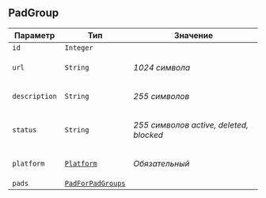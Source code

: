 
## PadGroup


<table>
    <thead>
        <tr><th>Параметр</th><th>Тип</th><th>Значение</th></tr>
    </thead>
    <tbody>
        <tr>
            <td><code>id</code></td>
            <td><code>Integer</code></td>
            <td></td>
        </tr><tr>
            <td><code>url</code></td>
            <td><code>String</code></td>
            <td><p><em>1024 символа</em> </p></td>
        </tr><tr>
            <td><code>description</code></td>
            <td><code>String</code></td>
            <td><p><em>255 символов</em> </p></td>
        </tr><tr>
            <td><code>status</code></td>
            <td><code>String</code></td>
            <td><p><em>255 символов</em> <em>active, deleted, blocked</em></p></td>
        </tr><tr>
            <td><code>platform</code></td>
            <td><a href="platform.md"><code>Platform</code></a></td>
            <td><p><em>Обязательный</em> </p></td>
        </tr><tr>
            <td><code>pads</code></td>
            <td><a href="padforpadgroup.md"><code>PadForPadGroups</code></a></td>
            <td></td>
        </tr>
    </tbody>
</table>